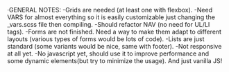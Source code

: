 ·GENERAL NOTES:
	-Grids are needed (at least one with flexbox).
	-Need VARS for almost everything so it is easily customizable just changing the _vars.scss file then compiling.
	-Should refactor NAV (no need for UL/LI tags).
	-Forms are not finished. Need a way to make them adapt to different layouts (various types of forms would be lots of code).
	-Lists are just standard (some variants would be nice, same with footer).
	-Not responsive at all yet.
	-No javascript yet, should use it to improve performance and some dynamic elements(but try to minimize the usage). And just vanilla JS!